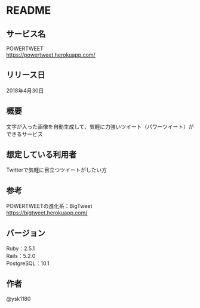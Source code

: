 # README

## サービス名
POWERTWEET  
https://powertweet.herokuapp.com/

## リリース日
2018年4月30日

## 概要
文字が入った画像を自動生成して、気軽に力強いツイート（パワーツイート）ができるサービス

## 想定している利用者
Twitterで気軽に目立つツイートがしたい方

## 参考
POWERTWEETの進化系：BigTweet  
https://bigtweet.herokuapp.com/

## バージョン
Ruby：2.5.1  
Rails：5.2.0  
PostgreSQL：10.1

## 作者
@ysk1180
